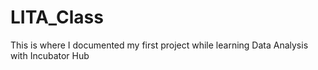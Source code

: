 # LITA_Class
This is where I documented my first project while learning Data Analysis with Incubator Hub
